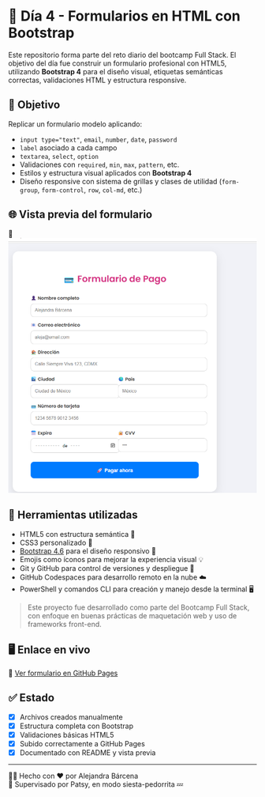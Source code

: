 # 🚀 Día 4 - Formularios en HTML con Bootstrap

Este repositorio forma parte del reto diario del bootcamp Full Stack. El objetivo del día fue construir un formulario profesional con HTML5, utilizando **Bootstrap 4** para el diseño visual, etiquetas semánticas correctas, validaciones HTML y estructura responsive.

## 🎯 Objetivo

Replicar un formulario modelo aplicando:

- `input type="text"`, `email`, `number`, `date`, `password`
- `label` asociado a cada campo
- `textarea`, `select`, `option`
- Validaciones con `required`, `min`, `max`, `pattern`, etc.
- Estilos y estructura visual aplicados con **Bootstrap 4**
- Diseño responsive con sistema de grillas y clases de utilidad (`form-group`, `form-control`, `row`, `col-md`, etc.)

## 🌐 Vista previa del formulario

📸  
![Vista previa del formulario](https://github.com/alejandrabarcena/dia4-formularios-html/blob/main/vista%20previa.png?raw=true)

## 🧰 Herramientas utilizadas

- HTML5 con estructura semántica 🧱  
- CSS3 personalizado 🎨  
- [Bootstrap 4.6](https://getbootstrap.com/) para el diseño responsivo 📱  
- Emojis como íconos para mejorar la experiencia visual 💡  
- Git y GitHub para control de versiones y despliegue 🚀  
- GitHub Codespaces para desarrollo remoto en la nube ☁️  
- PowerShell y comandos CLI para creación y manejo desde la terminal 🖥️  

> Este proyecto fue desarrollado como parte del Bootcamp Full Stack, con enfoque en buenas prácticas de maquetación web y uso de frameworks front-end.

## 🖥️ Enlace en vivo

🔗 [Ver formulario en GitHub Pages](https://alejandrabarcena.github.io/dia4-formularios-html/)

## ✅ Estado

- [x] Archivos creados manualmente
- [x] Estructura completa con Bootstrap
- [x] Validaciones básicas HTML5
- [x] Subido correctamente a GitHub Pages
- [x] Documentado con README y vista previa

---

👩‍💻 Hecho con ❤️ por Alejandra Bárcena  
🐾 Supervisado por Patsy, en modo siesta-pedorrita 💤

